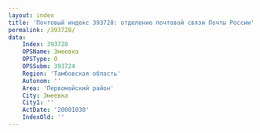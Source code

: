 ```yaml
---
layout: index
title: 'Почтовый индекс 393728: отделение почтовой связи Почты России'
permalink: /393728/
data:
    Index: 393728
    OPSName: Змеевка
    OPSType: О
    OPSSubm: 393724
    Region: 'Тамбовская область'
    Autonom: ''
    Area: 'Первомайский район'
    City: Змеевка
    City1: ''
    ActDate: '20001030'
    IndexOld: ''
---
```

